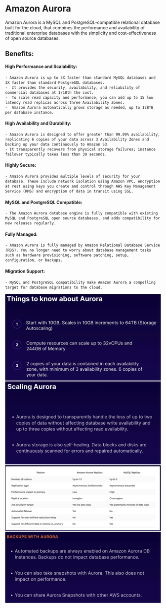 # Amazon Aurora

Amazon Aurora is a MySQL and PostgreSQL-compatible relational database built for the cloud, that combines the performance and availability of traditional enterprise databases with the simplicity and cost-effectiveness of open source databases.

## Benefits:

#### High Performance and Scalability:
    - Amazon Aurora is up to 5X faster than standard MySQL databases and 3X faster than standard PostgreSQL databases.
    -  It provides the security, availability, and reliability of commercial databases at 1/10th the cost.
    -  To scale read capacity and performance, you can add up to 15 low latency read replicas across three Availability Zones.
    -  Amazon Aurora automatically grows storage as needed, up to 128TB per database instance. 
  
#### High Availability and Durability:
    - Amazon Aurora is designed to offer greater than 99.99% availability, replicating 6 copies of your data across 3 Availability Zones and backing up your data continuously to Amazon S3.
    - It transparently recovers from physical storage failures; instance failover typically takes less than 30 seconds.

#### Highly Secure:
    - Amazon Aurora provides multiple levels of security for your database. These include network isolation using Amazon VPC, encryption at rest using keys you create and control through AWS Key Management Service (KMS) and encryption of data in transit using SSL.

#### MySQL and PostgreSQL Compatible:
    - The Amazon Aurora database engine is fully compatible with existing MySQL and PostgreSQL open source databases, and adds compatibility for new releases regularly.

#### Fully Managed:
    - Amazon Aurora is fully managed by Amazon Relational Database Service (RDS). You no longer need to worry about database management tasks such as hardware provisioning, software patching, setup, configuration, or backups.

#### Migration Support:
    - MySQL and PostgreSQL compatibility make Amazon Aurora a compelling target for database migrations to the cloud.



![Aurora](Aurora-1.PNG)
![Aurora](Aurora-2.PNG)
![Aurora](Aurora-3.PNG)
![Aurora](Aurora-4.PNG)